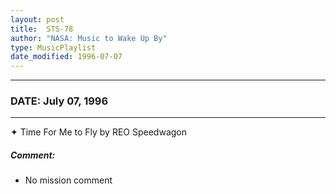 ```yaml
---
layout: post
title:  STS-78
author: "NASA: Music to Wake Up By"
type: MusicPlaylist
date_modified: 1996-07-07
---
```


----
### DATE: July 07, 1996
----
✦ Time For Me to Fly by REO Speedwagon

##### Comment:
* No mission comment
